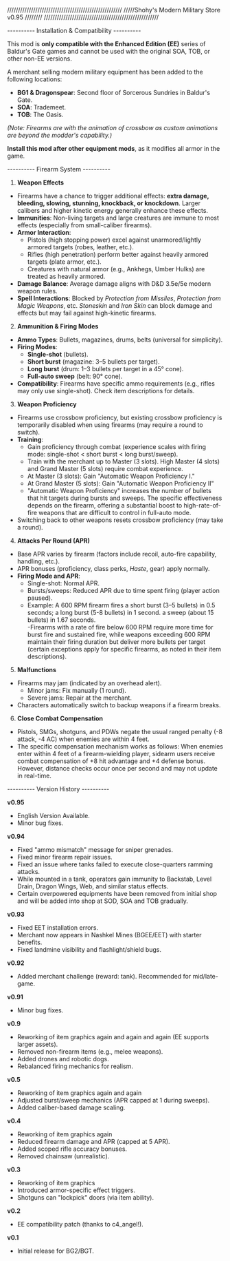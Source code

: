 /////////////////////////////////////////////////////
/////Shohy's Modern Military Store v0.95 ////////
/////////////////////////////////////////////////////


---------- Installation & Compatibility ----------  

This mod is **only compatible with the Enhanced Edition (EE)** series of Baldur's Gate games and cannot be used with the original SOA, TOB, or other non-EE versions.  

A merchant selling modern military equipment has been added to the following locations:  
- **BG1 & Dragonspear**: Second floor of Sorcerous Sundries in Baldur's Gate.  
- **SOA**: Trademeet.  
- **TOB**: The Oasis.  

*(Note: Firearms are with the animation of crossbow as custom animations are beyond the modder's capability.)*  

**Install this mod after other equipment mods**, as it modifies all armor in the game.  


---------- Firearm System ----------  

1. **Weapon Effects**  
- Firearms have a chance to trigger additional effects: **extra damage, bleeding, slowing, stunning, knockback, or knockdown**. Larger calibers and higher kinetic energy generally enhance these effects.  
- **Immunities**: Non-living targets and large creatures are immune to most effects (especially from small-caliber firearms).  
- **Armor Interaction**:  
  - Pistols (high stopping power) excel against unarmored/lightly armored targets (robes, leather, etc.).  
  - Rifles (high penetration) perform better against heavily armored targets (plate armor, etc.).  
  - Creatures with natural armor (e.g., Ankhegs, Umber Hulks) are treated as heavily armored.  
- **Damage Balance**: Average damage aligns with D&D 3.5e/5e modern weapon rules.  
- **Spell Interactions**: Blocked by *Protection from Missiles*, *Protection from Magic Weapons*, etc. *Stoneskin* and *Iron Skin* can block damage and effects but may fail against high-kinetic firearms.  

2. **Ammunition & Firing Modes**  
- **Ammo Types**: Bullets, magazines, drums, belts (universal for simplicity).  
- **Firing Modes**:  
  - **Single-shot** (bullets).  
  - **Short burst** (magazine: 3–5 bullets per target).  
  - **Long burst** (drum: 1–3 bullets per target in a 45° cone).  
  - **Full-auto sweep** (belt: 90° cone).  
- **Compatibility**: Firearms have specific ammo requirements (e.g., rifles may only use single-shot). Check item descriptions for details.  

3. **Weapon Proficiency**  
- Firearms use crossbow proficiency, but existing crossbow proficiency is temporarily disabled when using firearms (may require a round to switch).  
- **Training**:  
  - Gain proficiency through combat (experience scales with firing mode: single-shot < short burst < long burst/sweep).  
  - Train with the merchant up to Master (3 slots). High Master (4 slots) and Grand Master (5 slots) require combat experience.  
  - At Master (3 slots): Gain "Automatic Weapon Proficiency I."  
  - At Grand Master (5 slots): Gain "Automatic Weapon Proficiency II" 
  - "Automatic Weapon Proficiency" increases the number of bullets that hit targets during bursts and sweeps. The specific effectiveness depends on the firearm, offering a substantial boost to high-rate-of-fire weapons that are difficult to control in full-auto mode.
- Switching back to other weapons resets crossbow proficiency (may take a round).  

4. **Attacks Per Round (APR)**  
- Base APR varies by firearm (factors include recoil, auto-fire capability, handling, etc.).  
- APR bonuses (proficiency, class perks, *Haste*, gear) apply normally.  
- **Firing Mode and APR**:  
  - Single-shot: Normal APR.  
  - Bursts/sweeps: Reduced APR due to time spent firing (player action paused).  
  - Example: A 600 RPM firearm fires a short burst (3–5 bullets) in 0.5 seconds; a long burst (5-8 bullets) in 1 second. a sweep (about 15 bullets) in 1.67 seconds.  
  -Firearms with a rate of fire below 600 RPM require more time for burst fire and sustained fire, while weapons exceeding 600 RPM maintain their firing duration but deliver more bullets per target (certain exceptions apply for specific firearms, as noted in their item descriptions).

5. **Malfunctions**  
- Firearms may jam (indicated by an overhead alert).  
  - Minor jams: Fix manually (1 round).  
  - Severe jams: Repair at the merchant.  
- Characters automatically switch to backup weapons if a firearm breaks.  

6. **Close Combat Compensation**  
- Pistols, SMGs, shotguns, and PDWs negate the usual ranged penalty (-8 attack, -4 AC) when enemies are within 4 feet.  
- The specific compensation mechanism works as follows: When enemies enter within 4 feet of a firearm-wielding player, sidearm users receive combat compensation of +8 hit advantage and +4 defense bonus. However, distance checks occur once per second and may not update in real-time.


---------- Version History ----------  

**v0.95**  
- English Version Available.
- Minor bug fixes.  

**v0.94**  
- Fixed "ammo mismatch" message for sniper grenades.  
- Fixed minor firearm repair issues.  
- Fixed an issue where tanks failed to execute close-quarters ramming attacks.
- While mounted in a tank, operators gain immunity to Backstab, Level Drain, Dragon Wings, Web, and similar status effects.
- Certain overpowered equipments have been removed from initial shop and will be added into shop at SOD, SOA and TOB gradually.

**v0.93**  
- Fixed EET installation errors.  
- Merchant now appears in Nashkel Mines (BGEE/EET) with starter benefits.  
- Fixed landmine visibility and flashlight/shield bugs.  

**v0.92**  
- Added merchant challenge (reward: tank). Recommended for mid/late-game.  

**v0.91**  
- Minor bug fixes.  

**v0.9**  
- Reworking of item graphics again and again and again (EE supports larger assets).  
- Removed non-firearm items (e.g., melee weapons).  
- Added drones and robotic dogs.  
- Rebalanced firing mechanics for realism.  

**v0.5**  
- Reworking of item graphics again and again
- Adjusted burst/sweep mechanics (APR capped at 1 during sweeps).  
- Added caliber-based damage scaling.  

**v0.4**  
- Reworking of item graphics again
- Reduced firearm damage and APR (capped at 5 APR).  
- Added scoped rifle accuracy bonuses.  
- Removed chainsaw (unrealistic).  

**v0.3**  
- Reworking of item graphics
- Introduced armor-specific effect triggers.  
- Shotguns can "lockpick" doors (via item ability).  

**v0.2**  
- EE compatibility patch (thanks to c4_angel!).  

**v0.1**  
- Initial release for BG2/BGT.  
